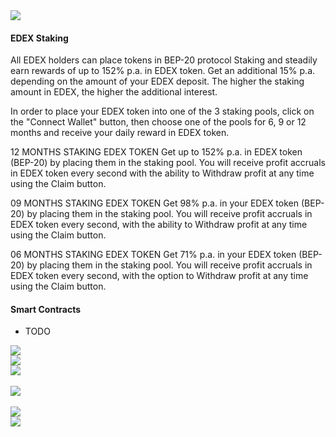 <img src="https://euroswap.io/logo.svg" align="center">  
<br />

#### EDEX Staking

All EDEX holders can place tokens in BEP-20 protocol Staking and steadily earn rewards of up to 152% p.a. in EDEX token. Get an additional 15% p.a. depending on the amount of your EDEX deposit. The higher the staking amount in EDEX, the higher the additional interest.

In order to place your EDEX token into one of the 3 staking pools, click on the "Connect Wallet" button, then choose one of the pools for 6, 9 or 12 months and receive your daily reward in EDEX token.

12 MONTHS STAKING EDEX TOKEN
Get up to 152% p.a. in EDEX token (BEP-20) by placing them in the staking pool. You will receive profit accruals in EDEX token every second with the ability to Withdraw profit at any time using the Claim button.

09 MONTHS STAKING EDEX TOKEN
Get 98% p.a. in your EDEX token (BEP-20) by placing them in the staking pool. You will receive profit accruals in EDEX token every second, with the ability to Withdraw profit at any time using the Claim button.

06 MONTHS STAKING EDEX TOKEN
Get 71% p.a. in your EDEX token (BEP-20) by placing them in the staking pool. You will receive profit accruals in EDEX token every second, with the option to Withdraw profit at any time using the Claim button.

#### Smart Contracts
- TODO



<img src="https://euroswap.io/github/staking.png" align="center">  
<br />
<img src="https://euroswap.io/github/total.png" align="center">  
<br /><img src="https://euroswap.io/github/main.png" align="center">  
<br />
<br /><img src="https://euroswap.io/github/deposit.png" align="center">  
<br />
<br /><img src="https://euroswap.io/github/succes.png" align="center">  
<br />
<img src="https://euroswap.io/github/modal.png" align="center">  
<br />


